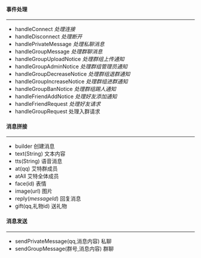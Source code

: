 #### 事件处理

---

* handleConnect *处理连接*
* handleDisconnect *处理断开*
* handlePrivateMessage *处理私聊消息*
* handleGroupMessage *处理群聊消息*
* handleGroupUploadNotice *处理群组上传通知*
* handleGroupAdminNotice *处理群组管理员通知*
* handleGroupDecreaseNotice *处理群组退群通知*
* handleGroupIncreaseNotice *处理群组进群通知*
* handleGroupBanNotice *处理群组踢人通知*
* handleFriendAddNotice *处理好友添加通知*
* handleFriendRequest *处理好友请求*
* handleGroupRequest 处理入群请求

#### 消息拼接

---

* builder 创建消息
* text(String) 文本内容
* tts(String) 语音消息
* at(qq) 艾特群成员
* atAll 艾特全体成员
* face(id) 表情
* image(url) 图片
* reply(*messageId*) 回复消息
* gift(qq,礼物id) 送礼物

#### 消息发送

---

* sendPrivateMessage(qq,消息内容) 私聊
* sendGroupMessage(群号,消息内容) 群聊